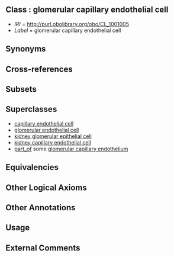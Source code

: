 
## Class : glomerular capillary endothelial cell

 * *IRI* = http://purl.obolibrary.org/obo/CL_1001005
 * *Label* = glomerular capillary endothelial cell

## Synonyms


## Cross-references


## Subsets


## Superclasses

 * [capillary endothelial cell](../../CL/44/CL_0002144.md)
 * [glomerular endothelial cell](../../CL/88/CL_0002188.md)
 * [kidney glomerular epithelial cell](../../CL/10/CL_1000510.md)
 * [kidney capillary endothelial cell](../../CL/92/CL_1000892.md)
 * [part_of](../../BFO/50/BFO_0000050.md) some [glomerular capillary endothelium](../../UBERON/94/UBERON_0004294.md)

## Equivalencies


## Other Logical Axioms


## Other Annotations


## Usage


## External Comments

